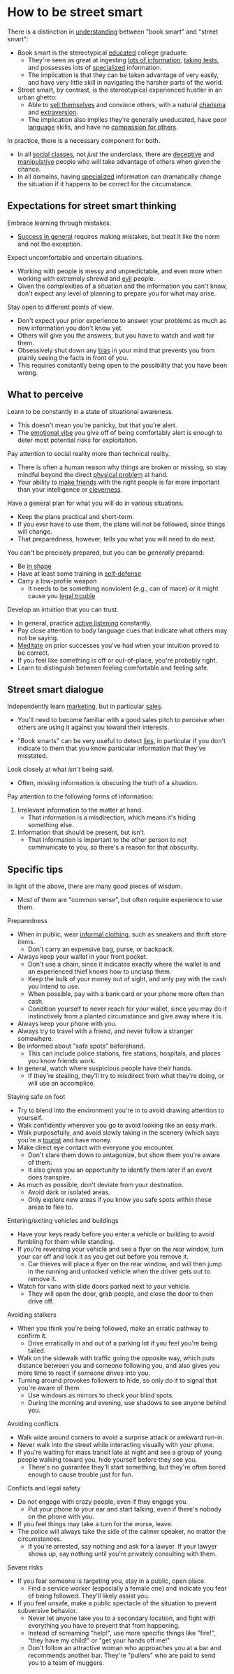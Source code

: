 
# How to be street smart

There is a distinction in [understanding](understanding.md) between "book smart" and "street smart":

- Book smart is the stereotypical [educated](education.md) college graduate:
  - They're seen as great at ingesting [lots of information](information.md), [taking tests](mind-memory-tests.md), and possesses lots of [specialized](jobs-specialization.md) information.
  - The implication is that they can be taken advantage of very easily, and have very little skill in navigating the harsher parts of the world.
- Street smart, by contrast, is the stereotypical experienced hustler in an urban ghetto:
  - Able to [sell themselves](marketing-sales.md) and convince others, with a natural [charisma](people-influence.md) and [extraversion](personality-ocean.md).
  - The implication also implies they're generally uneducated, have poor [language](language.md) skills, and have no [compassion for others](people-love.md).

In practice, there is a necessary component for both.

- In all [social classes](classes.md), not *just* the underclass, there are [deceptive](people-lying.md) and [manipulative](people-influence.md) people who will take advantage of others when given the chance.
- In all domains, having [specialized](jobs-specialization.md) information can dramatically change the situation if it happens to be correct for the circumstance.

## Expectations for street smart thinking

Embrace learning through mistakes.

- [Success in general](success-4_persevering.md) requires making mistakes, but treat it like the norm and not the exception.

Expect uncomfortable and uncertain situations.

- Working with people is messy and unpredictable, and even more when working with extremely shrewd and [evil](morality-evil.md) people.
- Given the complexities of a situation and the information you can't know, don't expect any level of planning to prepare you for what may arise.

Stay open to different points of view.

- Don't expect your prior experience to answer your problems as much as new information you don't know yet.
- Others will give you the answers, but you have to watch and wait for them.
- Obsessively shut down any [bias](mind-bias.md) in your mind that prevents you from plainly seeing the facts in front of you.
- This requires constantly being open to the possibility that you have been wrong.

## What to perceive

Learn to be constantly in a state of situational awareness.

- This doesn't mean you're panicky, but that you're alert.
- The [emotional vibe](mind-feelings.md) you give off of being comfortably alert is enough to deter most potential risks for exploitation.

Pay attention to social reality more than technical reality.

- There is often a human reason why things are broken or missing, so stay mindful beyond the direct [physical problem](https://adequate.life/fix/) at hand.
- Your ability to [make friends](people-4_friends.md) with the right people is far more important than your intelligence or [cleverness](mind-creativity.md).

Have a general plan for what you will do in various situations.

- Keep the plans practical and short-term.
- If you ever have to use them, the plans will *not* be followed, since things will change.
- That preparedness, however, tells you what you will need to do next.

You can't be precisely prepared, but you can be *generally* prepared:

- Be [in shape](body-exercise.md)
- Have at least some training in [self-defense](security.md)
- Carry a low-profile weapon
  - It needs to be something nonviolent (e.g., can of mace) or it might cause you [legal trouble](legal-safety.md)

Develop an intuition that you can trust.

- In general, practice [active listening](language-speaking-listening.md) constantly.
- Pay close attention to body language cues that indicate what others may not be saying.
- [Meditate](awareness-meditation.md) on prior successes you've had when your intuition proved to be correct.
- If you feel like something is off or out-of-place, you're probably right.
- Learn to distinguish between feeling comfortable and feeling safe.

## Street smart dialogue

Independently learn [marketing](marketing.md), but in particular [sales](marketing-sales.md).

- You'll need to become familiar with a good sales pitch to perceive when others are using it against you toward their interests.

- "Book smarts" can be very useful to detect [lies](people-lying.md), in particular if you don't indicate to them that you know particular information that they've misstated.

Look closely at what *isn't* being said.

- Often, missing information is obscuring the truth of a situation.

Pay attention to the following forms of information:

1. Irrelevant information to the matter at hand.
   - That information is a misdirection, which means it's hiding something else.
2. Information that should be present, but isn't.
   - That information is important to the other person to not communicate to you, so there's a reason for that obscurity.

## Specific tips

In light of the above, there are many good pieces of wisdom.

- Most of them are "common sense", but often require experience to use them.

Preparedness

- When in public, wear [informal clothing](clothing.md), such as sneakers and thrift store items.
  - Don't carry an expensive bag, purse, or backpack.
- Always keep your wallet in your front pocket.
  - Don't use a chain, since it indicates exactly where the wallet is and an experienced thief knows how to unclasp them.
  - Keep the bulk of your money out of sight, and only pay with the cash you intend to use.
  - When possible, pay with a bank card or your phone more often than cash.
  - Condition yourself to never reach for your wallet, since you may do it instinctively from a planted circumstance and give away where it is.
- Always keep your phone with you.
- Always try to travel with a friend, and never follow a stranger somewhere.
- Be informed about "safe spots" beforehand.
  - This can include police stations, fire stations, hospitals, and places you know friends work.
- In general, watch where suspicious people have their hands.
  - If they're stealing, they'll try to misdirect from what they're doing, or will use an accomplice.

Staying safe on foot

- Try to blend into the environment you're in to avoid drawing attention to yourself.
- Walk confidently wherever you go to avoid looking like an easy mark.
- Walk purposefully, and avoid slowly taking in the scenery (which says you're a [tourist](fun-vacations.md) and have money.
- Make direct eye contact with everyone you encounter.
  - Don't stare them down to antagonize, but show them you're aware of them.
  - It also gives you an opportunity to identify them later if an event does transpire.
- As much as possible, don't deviate from your destination.
  - Avoid dark or isolated areas.
  - Only explore new areas if you know you safe spots within those areas to flee to.

Entering/exiting vehicles and buildings

- Have your keys ready before you enter a vehicle or building to avoid fumbling for them while standing.
- If you're reversing your vehicle and see a flyer on the rear window, turn your car off and lock it as you get out before you remove it.
  - Car thieves will place a flyer on the rear window, and will then jump in the running and unlocked vehicle when the driver gets out to remove it.
- Watch for vans with slide doors parked next to your vehicle.
  - They will open the door, grab people, and close the door to then drive off.

Avoiding stalkers

- When you think you're being followed, make an erratic pathway to confirm it.
  - Drive erratically in and out of a parking lot if you feel you're being tailed.
- Walk on the sidewalk with traffic going the opposite way, which puts distance between you and someone following you, and also gives you more time to react if someone drives into you.
- Turning around provokes followers to hide, so only do it to signal that you're aware of them.
  - Use windows as mirrors to check your blind spots.
  - During the morning and evening, use shadows to see anyone behind you.

Avoiding conflicts

- Walk wide around corners to avoid a surprise attack or awkward run-in.
- Never walk into the street while interacting visually with your phone.
- If you're waiting for mass transit late at night and see a group of young people walking toward you, hide yourself before they see you.
  - There's no guarantee they'll start something, but they're often bored enough to cause trouble just for fun.

Conflicts and legal safety

- Do not engage with crazy people, even if they engage you.
  - Put your phone to your ear and start talking, even if there's nobody on the phone with you.
- If you feel things may take a turn for the worse, leave.
- The police will always take the side of the calmer speaker, no matter the circumstances.
  - If you're arrested, say nothing and ask for a lawyer. If your lawyer shows up, say nothing until you're privately consulting with them.

Severe risks

- If you fear someone is targeting you, stay in a public, open place.
  - Find a service worker (especially a female one) and indicate you fear of being followed. They'll likely assist you.
- If you feel unsafe, make a public spectacle of the situation to prevent subversive behavior.
  - Never let anyone take you to a secondary location, and fight with everything you have to prevent that from happening.
  - Instead of screaming "help!", use more specific things like "fire!", "they have my child!" or "get your hands off me!"
  - Don't follow an attractive woman who approaches you at a bar and recommends another bar. They're "pullers" who are paid to send you to a team of muggers.
